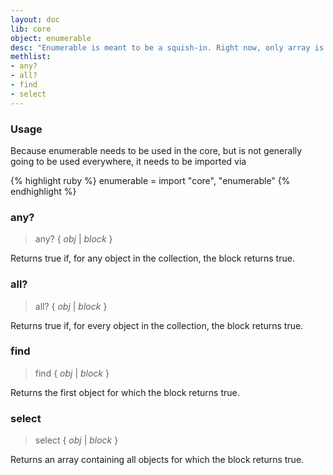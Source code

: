 ```yaml
---
layout: doc
lib: core
object: enumerable
desc: "Enumerable is meant to be a squish-in. Right now, only array is using it."
methlist:
- any?
- all?
- find
- select
---
```


### Usage

Because enumerable needs to be used in the core, but is not generally going to be used everywhere,
it needs to be imported via

{% highlight ruby %}
enumerable = import "core", "enumerable"
{% endhighlight %}

### any?
>any? { _obj_ | _block_ }

Returns true if, for any object in the collection, the block returns true.

### all?
>all? { _obj_ | _block_ }

Returns true if, for every object in the collection, the block returns true.

### find
>find { _obj_ | _block_ }

Returns the first object for which the block returns true.

### select
>select { _obj_ | _block_ }

Returns an array containing all objects for which the block returns true.
